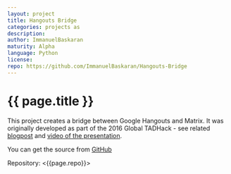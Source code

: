 ```yaml
---
layout: project
title: Hangouts Bridge
categories: projects as
description: 
author: ImmanuelBaskaran
maturity: Alpha
language: Python
license: 
repo: https://github.com/ImmanuelBaskaran/Hangouts-Bridge
---
```


# {{ page.title }}
This project creates a bridge between Google Hangouts and Matrix. It was originally developed as part of the 2016 Global TADHack - see related [blogpost](https://matrix.org/blog/2016/10/20/tadhack-global-2016/) and [video of the presentation](https://www.youtube.com/watch?v=X41RbOKTrbE&t=17m31s).

You can get the source from [GitHub](https://github.com/ImmanuelBaskaran/Hangouts-Bridge)

Repository: <{{page.repo}}>

